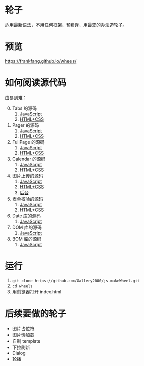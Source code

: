 # 轮子

适用最新语法，不用任何框架、预编译，用最笨的办法造轮子。

# 预览

https://frankfang.github.io/wheels/

# 如何阅读源代码

由易到难：

0. Tabs 的源码
    1. [JavaScript](https://github.com/Gallery2000/js-makeWheel/blob/master/lib/tabs/index.js)
    2. [HTML+CSS](https://github.com/Gallery2000/js-makeWheel/blob/master/demos/tabs.html)
0. Pager 的源码
    1. [JavaScript](https://github.com/Gallery2000/js-makeWheel/blob/master/lib/pager/index.js)
    2. [HTML+CSS](https://github.com/Gallery2000/js-makeWheel/blob/master/demos/pager.html)
0. FullPage 的源码
    1. [JavaScript](https://github.com/Gallery2000/js-makeWheel/blob/master/lib/fullpage/index.js)
    2. [HTML+CSS](https://github.com/Gallery2000/js-makeWheel/blob/master/demos/fullpage.html)
0. Calendar 的源码
    1. [JavaScript](https://github.com/Gallery2000/js-makeWheel/blob/master/lib/calendar/index.js)
    2. [HTML+CSS](https://github.com/Gallery2000/js-makeWheel/blob/master/demos/calendar.html)
0. 图片上传的源码
    1. [JavaScript](https://github.com/Gallery2000/js-makeWheel/blob/master/lib/image-picker/index.js)
    2. [HTML+CSS](https://github.com/Gallery2000/js-makeWheel/blob/master/demos/image-picker.html)
    3. [后台](https://github.com/Gallery2000/node-study)
0. 表单校验的源码
    1. [JavaScript](https://github.com/Gallery2000/js-makeWheel/blob/master/lib/validator/index.js)
    2. [HTML+CSS](https://github.com/Gallery2000/js-makeWheel/blob/master/demos/validator.html)
0. Date 库的源码
    1. [JavaScript](https://github.com/Gallery2000/js-makeWheel/blob/master/lib/date2/index.js)
0. DOM 库的源码
    1. [JavaScript](https://github.com/Gallery2000/js-makeWheel/blob/master/lib/dom/index.js)
0. BOM 库的源码
    1. [JavaScript](https://github.com/Gallery2000/js-makeWheel/blob/master/lib/bom/index.js)

# 运行

1. `git clone https://github.com/Gallery2000/js-makeWheel.git`
2. `cd wheels`
3. 用浏览器打开 index.html

# 后续要做的轮子

- 图片占位符
- 图片懒加载
- 自制 template 
- 下拉刷新
- Dialog
- 轮播
